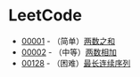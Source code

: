 # LeetCode

* [00001](00001_two-sum/) - （简单）[两数之和](https://leetcode-cn.com/problems/two-sum/)
* [00002](00002_add-two-numbers/) - （中等）[两数相加](https://leetcode-cn.com/problems/add-two-numbers/)
* [00128](00128_longest-consecutive-sequence) - （困难）[最长连续序列](https://leetcode-cn.com/problems/longest-consecutive-sequence/)
